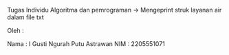 Tugas Individu Algoritma dan pemrograman 
  -> Mengeprint struk layanan air dalam file txt
 
Oleh :

Nama : I Gusti Ngurah Putu Astrawan
NIM  : 2205551071
